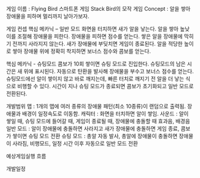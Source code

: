 게임 이름 : Flying Bird 
스마트폰 게임 Stack Bird의 모작 게임 
Concept : 알을 쌓아 장애물을 피하며 멀리까지 날아가보자. 

게임 컨셉
핵심 메카닉 – 일반 모드
화면을 터치하면 새가 알을 낳는다.
알을 쌓아 높낮이를 조절해 장애물을 피한다. 
장애물을 피하면 점수를 얻는다.
쌓은 알을 장애물에 막히기 전까지 사라지지 않는다.
새가 장애물에 부딪치면 게임이 종료된다.
알을 적당한 높이로 쌓아 장애물 위에 정확히 착지하면
보너스 점수와 콤보를 얻는다.

핵심 메카닉 - 슈팅모드
콤보가 10회 쌓이면 슈팅 모드로 진입한다.
슈팅모드의 남은 시간은 새 위에 표시된다.
자동으로 탄환을 발사해 장애물을 부수고 보너스 점수를 얻는다.
슈팅모드에선 알이 쌓이지 않고 바로 깨지는데, 빠른 터치로 깨지기 전 알을 더 낳는 식으로 비행할 수 있다. 
시간이 지나 슈팅 모드가 종료되면 콤보가 초기화되고 일반 모드로 전환된다.

개발범위
맵 : 1개의 맵에 여러 종류의 장애물 패턴(최소 10종류)이 랜덤으로 출력됨. 장애물과 배경이 일정속도로 이동함.
캐릭터 : 화면을 터치하면 알이 쌓임.
사운드 : 알이 쌓일 때, 슈팅 모드에 들어갈 때, 게임이 종료될 때, 장애물에 충돌할 때 효과음, 배경음
일반 모드 : 알이 장애물에 충돌하면 사라지고 새가 장애물에 충돌하면 게임 종료, 콤보가 쌓이면 슈팅 모드 전환
슈팅 모드 : 총알 자동 발사, 총알에 장애물이 충돌하면 장애물이 사라짐, 비행모드, 일정 시간 이후 자동으로 일반 모드 전환

예상게임실행 흐름

개발일정
